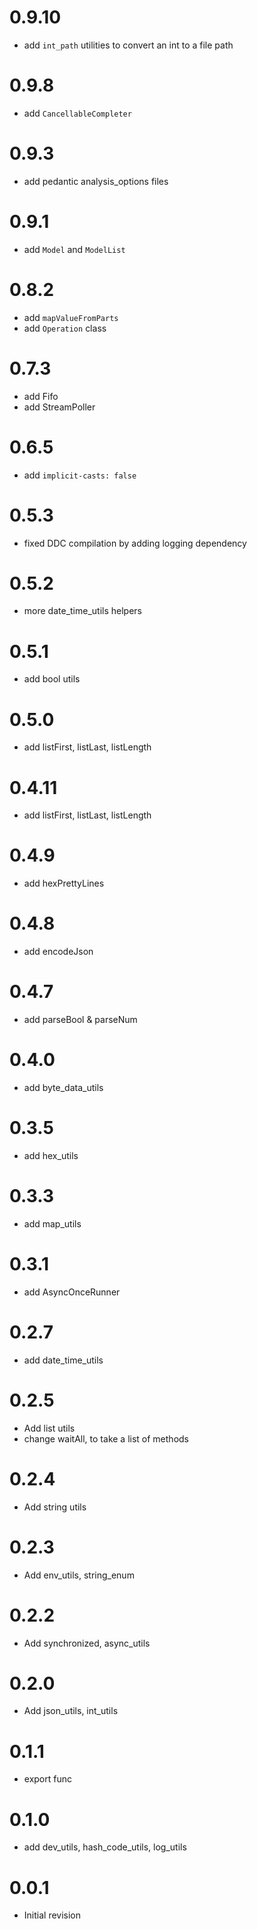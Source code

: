 # 0.9.10

- add `int_path` utilities to convert an int to a file path

# 0.9.8

- add `CancellableCompleter`

# 0.9.3

- add pedantic analysis_options files 

# 0.9.1

- add `Model` and `ModelList`

# 0.8.2

- add `mapValueFromParts`
- add `Operation` class

# 0.7.3

- add Fifo
- add StreamPoller

# 0.6.5

- add `implicit-casts: false`

# 0.5.3

- fixed DDC compilation by adding logging dependency

# 0.5.2

- more date_time_utils helpers

# 0.5.1

- add bool utils

# 0.5.0

- add listFirst, listLast, listLength

# 0.4.11

- add listFirst, listLast, listLength

# 0.4.9

- add hexPrettyLines

# 0.4.8

- add encodeJson

# 0.4.7

- add parseBool & parseNum

# 0.4.0

- add byte_data_utils

# 0.3.5

- add hex_utils

# 0.3.3

- add map_utils

# 0.3.1

- add AsyncOnceRunner

# 0.2.7

- add date_time_utils

# 0.2.5

- Add list utils
- change waitAll, to take a list of methods

# 0.2.4

- Add string utils

# 0.2.3

- Add env_utils, string_enum

# 0.2.2

- Add synchronized, async_utils

# 0.2.0

- Add json_utils, int_utils

# 0.1.1

- export func

# 0.1.0

- add dev_utils, hash_code_utils, log_utils

# 0.0.1

- Initial revision